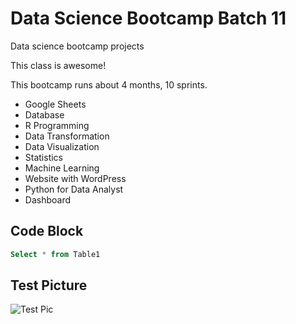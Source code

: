 # Data Science Bootcamp Batch 11

Data science bootcamp projects

This class is awesome!

This bootcamp runs about 4 months, 10 sprints.

- Google Sheets
- Database
- R Programming
- Data Transformation
- Data Visualization
- Statistics
- Machine Learning
- Website with WordPress
- Python for Data Analyst
- Dashboard

## Code Block
```sql
Select * from Table1
```

## Test Picture
![Test Pic](https://images.unsplash.com/photo-1618336753974-aae8e04506aa?q=80&w=2070&auto=format&fit=crop&ixlib=rb-4.0.3&ixid=M3wxMjA3fDB8MHxwaG90by1wYWdlfHx8fGVufDB8fHx8fA%3D%3D)

